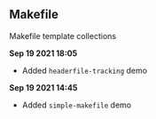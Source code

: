 ## Makefile
Makefile template collections

**Sep 19 2021 18:05**
- Added ```headerfile-tracking``` demo

**Sep 19 2021 14:45**
- Added ```simple-makefile``` demo
